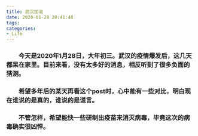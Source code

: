 ```yaml
---
title: 武汉加油
date: 2020-01-28 20:41:48
tags:
categories:
- Life
---
```


### &emsp;&emsp;今天是2020年1月28日，大年初三。武汉的疫情爆发后，这几天都呆在家里。目前来看，没有太多好的消息，相反听到了很多负面的猜测。

### &emsp;&emsp;希望多年后的某天再看这个post时，心中能有一些对比，明白现在谁说的是真的，谁说的是谎言。

### &emsp;&emsp;不管怎样，希望能快一些研制出疫苗来消灭病毒，毕竟这次的病毒确实很凶悍。